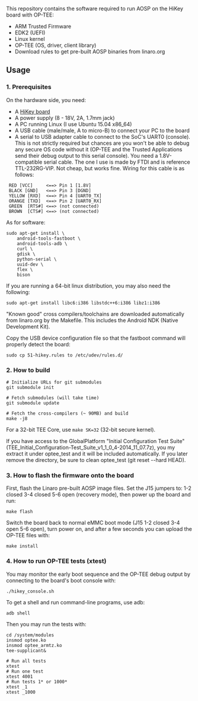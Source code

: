 This repository contains the software required to run AOSP on the HiKey board
with OP-TEE:
- ARM Trusted Firmware
- EDK2 (UEFI)
- Linux kernel
- OP-TEE (OS, driver, client library)
- Download rules to get pre-built AOSP binaries from linaro.org


## Usage

### 1. Prerequisites

On the hardware side, you need:
- A [HiKey board](https://www.96boards.org/products/hikey/)
- A power supply (8 - 18V, 2A, 1.7mm jack)
- A PC running Linux (I use Ubuntu 15.04 x86_64)
- A USB cable (male/male, A to micro-B) to connect your PC to the board
- A serial to USB adapter cable to connect to the SoC's UART0 (console).
  This  is not strictly required but chances are you won't be able to
  debug any secure OS code without it (OP-TEE and the Trusted Applications
  send their debug output to this serial console).
  You need a 1.8V-compatible serial cable. The one I use is made by FTDI and
  is reference TTL-232RG-VIP. Not cheap, but works fine.
  Wiring for this cable is as follows:
```
 RED [VCC]     <==> Pin 1 [1.8V]
 BLACK [GND]   <==> Pin 3 [DGND]
 YELLOW [RXD]  <==> Pin 4 [UART0_TX]
 ORANGE [TXD]  <==> Pin 2 [UART0_RX]
 GREEN  [RTS#] <==> (not connected)
 BROWN  [CTS#] <==> (not connected)
```

As for software:
```
sudo apt-get install \
    android-tools-fastboot \
    android-tools-adb \
    curl \
    gdisk \
    python-serial \
    uuid-dev \
    flex \
    bison
```

If you are running a 64-bit linux distribution, you may also need
the following:
```
sudo apt-get install libc6:i386 libstdc++6:i386 libz1:i386
```

"Known good" cross compilers/toolchains are downloaded automatically from
linaro.org by the Makefile. This includes the Android NDK (Native
Development Kit).

Copy the USB device configuration file so that the fastboot command will
properly detect the board:

```
sudo cp 51-hikey.rules to /etc/udev/rules.d/
```

### 2. How to build
```
# Initialize URLs for git submodules
git submodule init

# Fetch submodules (will take time)
git submodule update

# Fetch the cross-compilers (~ 90MB) and build
make -j8
```

For a 32-bit TEE Core, use `make SK=32` (32-bit secure kernel).

If you have access to the GlobalPlatform "Initial Configuration Test Suite"
(TEE_Initial_Configuration-Test_Suite_v1_1_0_4-2014_11_07.7z), you my extract
it under optee_test and it will be included automatically. If you later
remove the directory, be sure to clean optee_test (git reset --hard HEAD).

### 3. How to flash the firmware onto the board

First, flash the Linaro pre-built AOSP image files. Set the J15 jumpers to:
1-2 closed 3-4 closed 5-6 open (recovery mode), then power up the board and
run:
```
make flash
```

Switch the board back to normal eMMC boot mode (J15 1-2 closed 3-4 open
5-6 open), turn power on, and after a few seconds you can upload the OP-TEE
files with:
```
make install
```

### 4. How to run OP-TEE tests (xtest)

You may monitor the early boot sequence and the OP-TEE debug output by
connecting to the board's boot console with:
```
./hikey_console.sh
```

To get a shell and run command-line programs, use adb:
```
adb shell
```

Then you may run the tests with:
```
cd /system/modules
insmod optee.ko
insmod optee_armtz.ko
tee-supplicant&

# Run all tests
xtest
# Run one test
xtest 4001
# Run tests 1* or 1000*
xtest _1
xtest _1000
```
